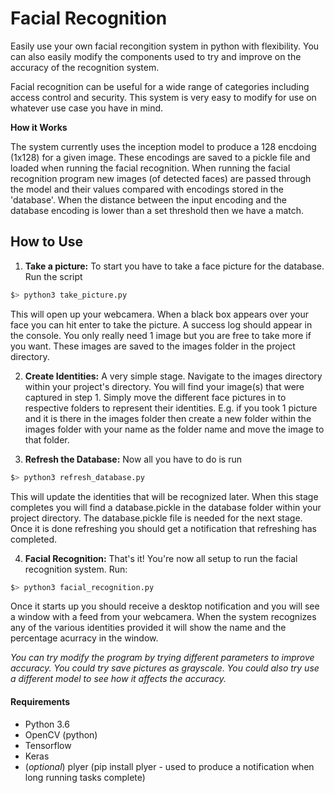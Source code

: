 # Facial Recognition

Easily use your own facial recongition system in python with flexibility.
You can also easily modify the components used to try and improve on the
accuracy of the recognition system.

Facial recognition can be useful for a wide range of categories including
access control and security. This system is very easy to modify for use
on whatever use case you have in mind.

**How it Works**

The system currently uses the inception model to produce a 128 encdoing
(1x128) for a given image. These encodings are saved to a pickle file and
loaded when running the facial recognition. When running the facial recognition
program new images (of detected faces) are passed through the model and
their values compared with encodings stored in the 'database'. When the distance
between the input encoding and the database encoding is lower than a set threshold
then we have a match.

## How to Use

1. **Take a picture:** To start you have to take a face picture for the database.
Run the script
```bash
$> python3 take_picture.py
```
This will open up your webcamera. When a black box appears over your face you
can hit enter to take the picture. A success log should appear in the console.
You only really need 1 image but you are free to take more if you want. These
images are saved to the images folder in the project directory.

2. **Create Identities:** A very simple stage. Navigate to the images directory
within your project's directory. You will find your image(s) that were captured
in step 1. Simply move the different face pictures in to respective folders to represent
their identities. E.g. if you took 1 picture and it is there in the images folder then
create a new folder within the images folder with your name as the folder name and move the
image to that folder.

3. **Refresh the Database:** Now all you have to do is run
```bash
$> python3 refresh_database.py
```
This will update the identities that will be recognized later. When this stage
completes you will find a database.pickle in the database folder within your
project directory. The database.pickle file is needed for the next stage.
Once it is done refreshing you should get a notification that refreshing has completed.

4. **Facial Recognition:** That's it! You're now all setup to run the facial recognition
system. Run:
```bash
$> python3 facial_recognition.py
```
Once it starts up you should receive a desktop notification and you will see a window
with a feed from your webcamera. When the system recognizes any of the various
identities provided it will show the name and the percentage acurracy in the window.

*You can try modify the program by trying different parameters to improve accuracy.
You could try save pictures as grayscale. You could also try use a different model
to see how it affects the accuracy.*

#### Requirements

* Python 3.6
* OpenCV (python)
* Tensorflow
* Keras
* (*optional*) plyer (pip install plyer - used to produce a notification when long running tasks complete)